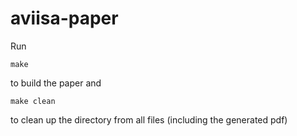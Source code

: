 # aviisa-paper

Run 

    make

to build the paper and 

    make clean

to clean up the directory from all files (including the generated pdf)

